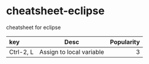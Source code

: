 cheatsheet-eclipse
==================

cheatsheet for eclipse

| key | Desc | Popularity |
:-----|------|----:
Ctrl-2, L | Assign to local variable| 3
